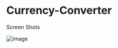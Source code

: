 # Currency-Converter


Screen Shots


![image](https://github.com/Arthur071/Currency-Converter/assets/117112407/310a1cbf-a3e2-4ac5-8a4b-ca7706e3c25a)

